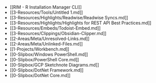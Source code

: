- [[RIM - R Installation Manager CLI]]
- [[3-Resources/Tools/Untitled 1.md]]
- [[3-Resources/Highlights/Readwise/Readwise Syncs.md]]
- [[3-Resources/Highlights/Highlights for REST API Best Practices.md]]
- [[3-Resources/Embeds/Todoist-Embed.md]]
- [[3-Resources/Clippings/Obsidian-Clipper.md]]
- [[2-Areas/Meta/Unresolved-Links.md]]
- [[2-Areas/Meta/Unlinked-Files.md]]
- [[1-Projects/Workbench.md]]
- [[0-Slipbox/Windows PowerShell.md]]
- [[0-Slipbox/PowerShell Core.md]]
- [[0-Slipbox/GCP Sketchnote Diagrams.md]]
- [[0-Slipbox/DotNet Framework.md]]
- [[0-Slipbox/DotNet Core.md]]